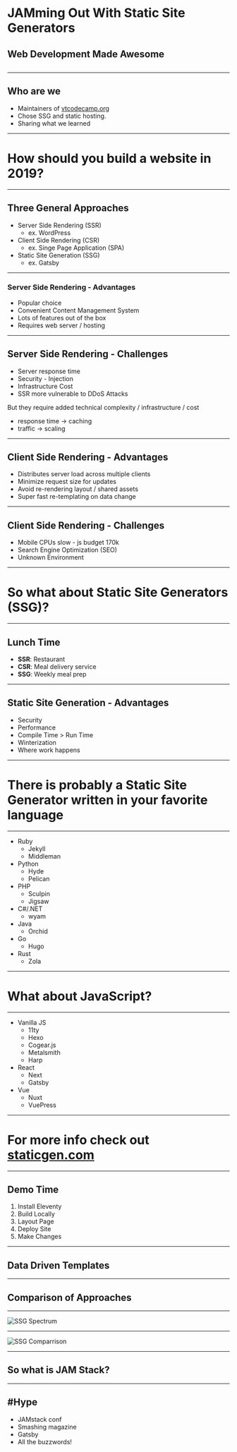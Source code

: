 # JAMming Out With Static Site Generators

## Web Development Made <span class="display-hidden">Awesome</span>

<h2 class="title-word"><span class="typed-text"></span></h2>

---

## Who are we

* Maintainers of [vtcodecamp.org](https://www.vtcodecamp.org/)
* Chose SSG and static hosting.  
* Sharing what we learned

---

# How should you build a website in 2019?

---

## Three General Approaches

* Server Side Rendering (SSR)
  * ex. WordPress
* Client Side Rendering (CSR)
  * ex. Singe Page Application (SPA)
* Static Site Generation (SSG)
  * ex. Gatsby

---

### Server Side Rendering - Advantages

* Popular choice
* Convenient Content Management System
* Lots of features out of the box
* Requires web server / hosting

---

## Server Side Rendering - Challenges

* Server response time
* Security - Injection
* Infrastructure Cost
* SSR more vulnerable to DDoS Attacks

<aside class="notes">

But they require added technical complexity / infrastructure / cost

* response time → caching
* traffic → scaling

</aside>

---


## Client Side Rendering - Advantages

* Distributes server load across multiple clients
* Minimize request size for updates
* Avoid re-rendering layout / shared assets
* Super fast re-templating on data change

---

## Client Side Rendering - Challenges

* Mobile CPUs slow - js budget 170k
* Search Engine Optimization (SEO)
* Unknown Environment

---

# So what about Static Site Generators (SSG)?

---

## Lunch Time

* **SSR**: Restaurant
* **CSR**: Meal delivery service
* **SSG**: Weekly meal prep

---

## Static Site Generation - Advantages

* Security
* Performance
* Compile Time > Run Time
* Winterization
* Where work happens


---

# There is probably a Static Site Generator  written in  your favorite language

---

* Ruby
  * Jekyll
  * Middleman
* Python
  * Hyde
  * Pelican
* PHP
  * Sculpin
  * Jigsaw
* C#/.NET
  * wyam
* Java
  * Orchid
* Go
  * Hugo
* Rust
  * Zola


---

# What about JavaScript?

---

* Vanilla JS
  * 11ty
  * Hexo
  * Cogear.js
  * Metalsmith
  * Harp
* React
  * Next
  * Gatsby
* Vue
  * Nuxt
  * VuePress

---

# For more info check out [staticgen.com](https://www.staticgen.com/)

---

## Demo Time

1. Install Eleventy
2. Build Locally
3. Layout Page
4. Deploy Site
5. Make Changes

---

## Data Driven Templates

---

## Comparison of Approaches

---

![SSG Spectrum](/assets/images/ssg-spectrum.png)

---

![SSG Comparrison](/assets/images/ssg-comparison.png)

---

## So what is JAM Stack?

---

## #Hype

* JAMstack conf
* Smashing magazine
* Gatsby
* All the buzzwords!
